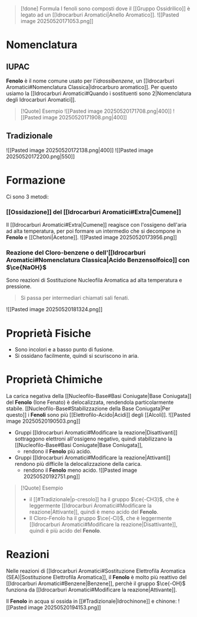 >[!done] Formula
>I fenoli sono composti dove il [[Gruppo Ossidrilico]] è legato ad un [[Idrocarburi Aromatici|Anello Aromatico]].
![[Pasted image 20250520171053.png]]
# Nomenclatura
## IUPAC
**Fenolo** è il nome comune usato per l'*idrossibenzene*, un [[Idrocarburi Aromatici#Nomenclatura Classica|Idrocarburo aromatico]].
Per questo usiamo la [[Idrocarburi Aromatici#Quando i sostituenti sono 2|Nomenclatura degli Idrocarburi Aromatici]].
>[!Quote] Esempio
![[Pasted image 20250520171708.png|400]]
![[Pasted image 20250520171908.png|400]]

## Tradizionale
![[Pasted image 20250520172138.png|400]]
![[Pasted image 20250520172200.png|550]]
# Formazione
Ci sono 3 metodi:
### [[Ossidazione]] del [[Idrocarburi Aromatici#Extra|Cumene]]
Il [[Idrocarburi Aromatici#Extra|Cumene]] reagisce con l'ossigeno dell'aria ad alta temperatura, per poi formare un intermedio che si decompone in **Fenolo** e [[Chetoni|Acetone]].
![[Pasted image 20250520173956.png]]
### Reazione del Cloro-benzene o dell'[[Idrocarburi Aromatici#Nomenclatura Classica|Acido Benzensolfoico]] con $\ce{NaOH}$
Sono reazioni di Sostituzione Nucleofila Aromatica ad alta temperatura e pressione.
>Si passa per intermediari chiamati sali fenati.

![[Pasted image 20250520181324.png]]
# Proprietà Fisiche
- Sono incolori e a basso punto di fusione.
- Si ossidano facilmente, quindi si scuriscono in aria.
# Proprietà Chimiche
La carica negativa della [[Nucleofilo-Base#Basi Coniugate|Base Coniugata]] del **Fenolo** (Ione Fenato) è delocalizzata, rendendola particolarmente stabile.
[[Nucleofilo-Base#Stabilizzazione della Base Coniugata|Per questo]] i **Fenoli** sono più [[Elettrofilo-Acido|Acidi]] degli [[Alcoli]].
![[Pasted image 20250520190503.png]]

- Gruppi [[Idrocarburi Aromatici#Modificare la reazione|Disattivanti]] sottraggono elettroni all'ossigeno negativo, quindi stabilizzano la [[Nucleofilo-Base#Basi Coniugate|Base Coniugata]],
	- rendono il **Fenolo** più acido.
- Gruppi [[Idrocarburi Aromatici#Modificare la reazione|Attivanti]] rendono più difficile la delocalizzazione della carica.
	- rendono il **Fenolo** meno acido.
![[Pasted image 20250520192751.png]]
>[!Quote] Esempio
> - il [[#Tradizionale|p-cresolo]] ha il gruppo $\ce{-CH3}$, che è leggermente [[Idrocarburi Aromatici#Modificare la reazione|Attivante]], quindi è meno acido del **Fenolo**.
>- Il Cloro-Fenolo ha il gruppo $\ce{-Cl}$, che è leggermente [[Idrocarburi Aromatici#Modificare la reazione|Disattivante]], quindi è più acido del **Fenolo**.

# Reazioni
Nelle reazioni di [[Idrocarburi Aromatici#Sostituzione Elettrofila Aromatica (SEA)|Sostituzione Elettrofila Aromatica]], il **Fenolo** è molto più reattivo del [[Idrocarburi Aromatici#Benzene|Benzene]], perchè il gruppo $\ce{-OH}$ funziona da [[Idrocarburi Aromatici#Modificare la reazione|Attivante]].

Il **Fenolo** in acqua si ossida in [[#Tradizionale|Idrochinone]] e chinone:
![[Pasted image 20250520194153.png]]